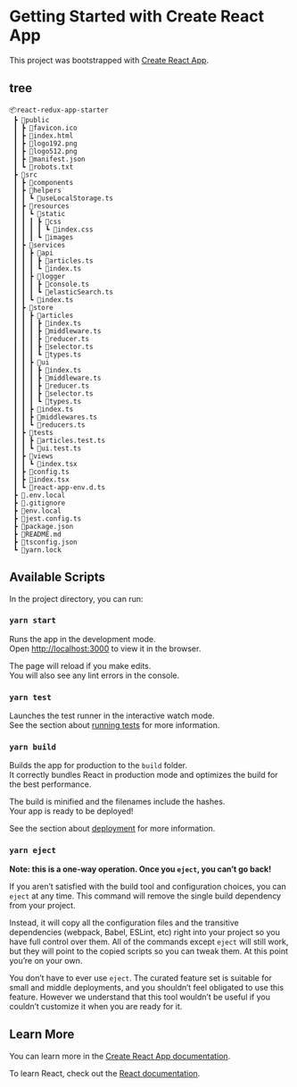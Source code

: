 # Getting Started with Create React App

This project was bootstrapped with [Create React App](https://github.com/facebook/create-react-app).

## tree

```
📦react-redux-app-starter
 ┣ 📂public
 ┃ ┣ 📜favicon.ico
 ┃ ┣ 📜index.html
 ┃ ┣ 📜logo192.png
 ┃ ┣ 📜logo512.png
 ┃ ┣ 📜manifest.json
 ┃ ┗ 📜robots.txt
 ┣ 📂src
 ┃ ┣ 📂components
 ┃ ┣ 📂helpers
 ┃ ┃ ┗ 📜useLocalStorage.ts
 ┃ ┣ 📂resources
 ┃ ┃ ┗ 📂static
 ┃ ┃ ┃ ┣ 📂css
 ┃ ┃ ┃ ┃ ┗ 📜index.css
 ┃ ┃ ┃ ┗ 📂images
 ┃ ┣ 📂services
 ┃ ┃ ┣ 📂api
 ┃ ┃ ┃ ┣ 📜articles.ts
 ┃ ┃ ┃ ┗ 📜index.ts
 ┃ ┃ ┣ 📂logger
 ┃ ┃ ┃ ┣ 📜console.ts
 ┃ ┃ ┃ ┗ 📜elasticSearch.ts
 ┃ ┃ ┗ 📜index.ts
 ┃ ┣ 📂store
 ┃ ┃ ┣ 📂articles
 ┃ ┃ ┃ ┣ 📜index.ts
 ┃ ┃ ┃ ┣ 📜middleware.ts
 ┃ ┃ ┃ ┣ 📜reducer.ts
 ┃ ┃ ┃ ┣ 📜selector.ts
 ┃ ┃ ┃ ┗ 📜types.ts
 ┃ ┃ ┣ 📂ui
 ┃ ┃ ┃ ┣ 📜index.ts
 ┃ ┃ ┃ ┣ 📜middleware.ts
 ┃ ┃ ┃ ┣ 📜reducer.ts
 ┃ ┃ ┃ ┣ 📜selector.ts
 ┃ ┃ ┃ ┗ 📜types.ts
 ┃ ┃ ┣ 📜index.ts
 ┃ ┃ ┣ 📜middlewares.ts
 ┃ ┃ ┗ 📜reducers.ts
 ┃ ┣ 📂tests
 ┃ ┃ ┣ 📜articles.test.ts
 ┃ ┃ ┗ 📜ui.test.ts
 ┃ ┣ 📂views
 ┃ ┃ ┗ 📜index.tsx
 ┃ ┣ 📜config.ts
 ┃ ┣ 📜index.tsx
 ┃ ┗ 📜react-app-env.d.ts
 ┣ 📜.env.local
 ┣ 📜.gitignore
 ┣ 📜env.local
 ┣ 📜jest.config.ts
 ┣ 📜package.json
 ┣ 📜README.md
 ┣ 📜tsconfig.json
 ┗ 📜yarn.lock
```

## Available Scripts

In the project directory, you can run:

### `yarn start`

Runs the app in the development mode.\
Open [http://localhost:3000](http://localhost:3000) to view it in the browser.

The page will reload if you make edits.\
You will also see any lint errors in the console.

### `yarn test`

Launches the test runner in the interactive watch mode.\
See the section about [running tests](https://facebook.github.io/create-react-app/docs/running-tests) for more information.

### `yarn build`

Builds the app for production to the `build` folder.\
It correctly bundles React in production mode and optimizes the build for the best performance.

The build is minified and the filenames include the hashes.\
Your app is ready to be deployed!

See the section about [deployment](https://facebook.github.io/create-react-app/docs/deployment) for more information.

### `yarn eject`

**Note: this is a one-way operation. Once you `eject`, you can’t go back!**

If you aren’t satisfied with the build tool and configuration choices, you can `eject` at any time. This command will remove the single build dependency from your project.

Instead, it will copy all the configuration files and the transitive dependencies (webpack, Babel, ESLint, etc) right into your project so you have full control over them. All of the commands except `eject` will still work, but they will point to the copied scripts so you can tweak them. At this point you’re on your own.

You don’t have to ever use `eject`. The curated feature set is suitable for small and middle deployments, and you shouldn’t feel obligated to use this feature. However we understand that this tool wouldn’t be useful if you couldn’t customize it when you are ready for it.

## Learn More

You can learn more in the [Create React App documentation](https://facebook.github.io/create-react-app/docs/getting-started).

To learn React, check out the [React documentation](https://reactjs.org/).
